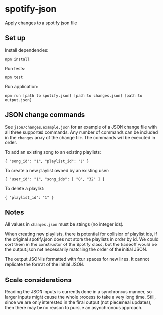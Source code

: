 # spotify-json
Apply changes to a spotify json file

## Set up

Install dependencies:

`npm install`

Run tests:

`npm test`

Run application:

`npm run [path to spotify.json] [path to changes.json] [path to output.json]`

## JSON change commands

See `json/changes.example.json` for an example of a JSON change file with all three supported commands. Any number of commands can be included in the `changes` array of the change file. The commands will be executed in order.

To add an existing song to an existing playlists:

`{ "song_id": "1", "playlist_id": "2" }`

To create a new playlist owned by an existing user:

`{ "user_id": "1", "song_ids": [ "8", "32" ] }`

To delete a playlist:

`{ "playlist_id": "1" }`

## Notes

All values in `changes.json` must be strings (no integer ids).

When creating new playlists, there is potential for collision of playlist ids, if the original spotify.json does not store the playlists in order by id. We could sort them in the constructor of the Spotify class, but the tradeoff would be the output.json not necessarily matching the order of the initial JSON.

The output JSON is formatted with four spaces for new lines. It cannot replicate the format of the initial JSON.

## Scale considerations

Reading the JSON inputs is currently done in a synchronous manner, so larger inputs might cause the whole process to take a very long time. Still, since we are only interested in the final output (not piecemeal updates), then there may be no reason to pursue an asynchronous approach.